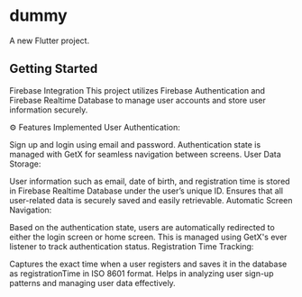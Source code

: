 # dummy

A new Flutter project.

## Getting Started
 Firebase Integration
This project utilizes Firebase Authentication and Firebase Realtime Database to manage user accounts and store user information securely.

⚙️ Features Implemented
User Authentication:

Sign up and login using email and password.
Authentication state is managed with GetX for seamless navigation between screens.
User Data Storage:

User information such as email, date of birth, and registration time is stored in Firebase Realtime Database under the user’s unique ID.
Ensures that all user-related data is securely saved and easily retrievable.
Automatic Screen Navigation:

Based on the authentication state, users are automatically redirected to either the login screen or home screen.
This is managed using GetX's ever listener to track authentication status.
Registration Time Tracking:

Captures the exact time when a user registers and saves it in the database as registrationTime in ISO 8601 format.
Helps in analyzing user sign-up patterns and managing user data effectively.
